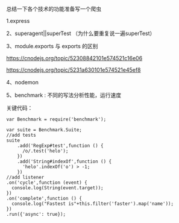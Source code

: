 总结一下各个技术的功能准备写一个爬虫

1.express

2、superagent||superTest （为什么要重复说一遍superTest）

3、module.exports 与 exports 的区别

https://cnodejs.org/topic/52308842101e574521c16e06

https://cnodejs.org/topic/5231a630101e574521e45ef8

4、nodemon

5、benchmark : 不同的写法分析性能，运行速度

关键代码：

```
var Benchmark = require('benchmark');

var suite = Benchmark.Suite;
//add tests
suite
	.add('RegExp#test',function () {
      /o/.test('helo');
	})
	.add('String#indexOf',function () {
      'helo'.indexOf('o') > -1;
	})
//add listener
.on('cycle',function (event) {
  console.log(String(event.target));
})
.on('complete',function () {
  console.log("Fastest is"+this.filter('faster').map('name'));
})
.run({'async': true});

```





